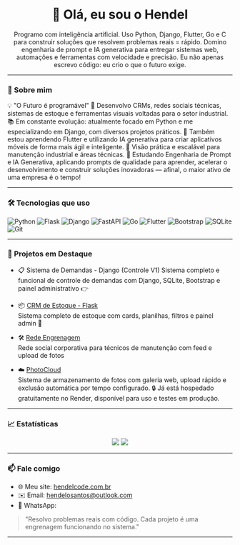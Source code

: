 <h1 align="center">👋 Olá, eu sou o Hendel</h1>
<p align="center">Programo com inteligência artificial. Uso Python, Django, Flutter, Go e C para construir soluções que resolvem problemas reais = rápido. Domino engenharia de prompt e IA generativa para entregar sistemas web, automações e ferramentas com velocidade e precisão. Eu não apenas escrevo código: eu crio o que o futuro exige.</p>

---

### 🚀 Sobre mim
💡 "O Futuro é programável"
🔧 Desenvolvo CRMs, redes sociais técnicas, sistemas de estoque e ferramentas visuais voltadas para o setor industrial.
📚 Em constante evolução: atualmente focado em Python e me especializando em Django, com diversos projetos práticos.
📱 Também estou aprendendo Flutter e utilizando IA generativa para criar aplicativos móveis de forma mais ágil e inteligente.
🧠 Visão prática e escalável para manutenção industrial e áreas técnicas.
🤖 Estudando Engenharia de Prompt e IA Generativa, aplicando prompts de qualidade para aprender, acelerar o desenvolvimento e construir soluções inovadoras — afinal, o maior ativo de uma empresa é o tempo!



---

### 🛠️ Tecnologias que uso

![Python](https://img.shields.io/badge/-Python-3776AB?logo=python&logoColor=white)
![Flask](https://img.shields.io/badge/-Flask-000000?logo=flask)
![Django](https://img.shields.io/badge/-Django-092E20?logo=django)
![FastAPI](https://img.shields.io/badge/-FastAPI-009688?logo=fastapi)
![Go](https://img.shields.io/badge/-Go-00ADD8?logo=go)
![Flutter](https://img.shields.io/badge/-Flutter-02569B?logo=flutter&logoColor=white)
![Bootstrap](https://img.shields.io/badge/-Bootstrap-563D7C?logo=bootstrap)
![SQLite](https://img.shields.io/badge/-SQLite-003B57?logo=sqlite)
![Git](https://img.shields.io/badge/-Git-F05032?logo=git&logoColor=white)

---

### 🌟 Projetos em Destaque

- 📋 Sistema de Demandas - Django (Controle V1)
   Sistema completo e funcional de controle de demandas com Django, SQLite, Bootstrap e painel administrativo
  👉 [](https://github.com/hendelsantos/SistemaControleV1)

- 📦 [CRM de Estoque - Flask](https://github.com/HendelSantos/crm-estoque)  
  Sistema completo de estoque com cards, planilhas, filtros e painel admin 🔧

- 🛠️ [Rede Engrenagem](https://github.com/HendelSantos/rede-engrenagem)  
  Rede social corporativa para técnicos de manutenção com feed e upload de fotos

- ☁️ [PhotoCloud](https://photo-cloud-wbb9.onrender.com/)  
  Sistema de armazenamento de fotos com galeria web, upload rápido e exclusão automática por tempo configurado.
  🔒 Já está hospedado gratuitamente no Render, disponível para uso e testes em produção.

---

### 📈 Estatísticas

<p align="center">
  <img src="https://github-readme-stats.vercel.app/api?username=HendelSantos&show_icons=true&theme=tokyonight" />
  <img src="https://github-readme-stats.vercel.app/api/top-langs/?username=HendelSantos&layout=compact&theme=tokyonight" />
</p>

---

### 📫 Fale comigo

- 🌐 Meu site: [hendelcode.com.br](https://hendelcode.com.br)
- ✉️ Email: hendelosantos@outlook.com
- 📱 WhatsApp: 

> "Resolvo problemas reais com código. Cada projeto é uma engrenagem funcionando no sistema."

---
